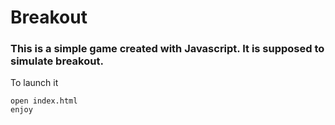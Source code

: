 # Breakout

### This is a simple game created with Javascript. It is supposed to simulate breakout.


To launch it

```
open index.html
enjoy

```
